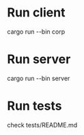 # Run client
cargo run --bin corp

# Run server
cargo run --bin server

# Run tests
check tests/README.md